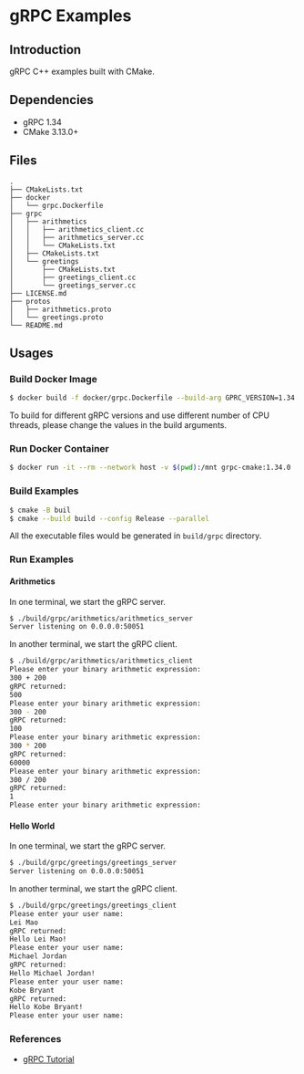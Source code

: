 # gRPC Examples

## Introduction

gRPC C++ examples built with CMake.

## Dependencies

* gRPC 1.34
* CMake 3.13.0+

## Files

```
.
├── CMakeLists.txt
├── docker
│   └── grpc.Dockerfile
├── grpc
│   ├── arithmetics
│   │   ├── arithmetics_client.cc
│   │   ├── arithmetics_server.cc
│   │   └── CMakeLists.txt
│   ├── CMakeLists.txt
│   └── greetings
│       ├── CMakeLists.txt
│       ├── greetings_client.cc
│       └── greetings_server.cc
├── LICENSE.md
├── protos
│   ├── arithmetics.proto
│   └── greetings.proto
└── README.md
```

## Usages

### Build Docker Image

```bash
$ docker build -f docker/grpc.Dockerfile --build-arg GPRC_VERSION=1.34.0 --build-arg NUM_JOBS=8 --tag grpc-cmake:1.34.0 .
```

To build for different gRPC versions and use different number of CPU threads, please change the values in the build arguments.


### Run Docker Container

```bash
$ docker run -it --rm --network host -v $(pwd):/mnt grpc-cmake:1.34.0
```

### Build Examples

```bash
$ cmake -B buil
$ cmake --build build --config Release --parallel
```

All the executable files would be generated in `build/grpc` directory.

### Run Examples

#### Arithmetics

In one terminal, we start the gRPC server.

```bash
$ ./build/grpc/arithmetics/arithmetics_server
Server listening on 0.0.0.0:50051
```

In another terminal, we start the gRPC client.

```bash
$ ./build/grpc/arithmetics/arithmetics_client 
Please enter your binary arithmetic expression:
300 + 200
gRPC returned: 
500
Please enter your binary arithmetic expression:
300 - 200
gRPC returned: 
100
Please enter your binary arithmetic expression:
300 * 200
gRPC returned: 
60000
Please enter your binary arithmetic expression:
300 / 200
gRPC returned: 
1
Please enter your binary arithmetic expression:
```

#### Hello World

In one terminal, we start the gRPC server.

```bash
$ ./build/grpc/greetings/greetings_server 
Server listening on 0.0.0.0:50051
```

In another terminal, we start the gRPC client.

```bash
$ ./build/grpc/greetings/greetings_client 
Please enter your user name:
Lei Mao
gRPC returned: 
Hello Lei Mao!
Please enter your user name:
Michael Jordan
gRPC returned: 
Hello Michael Jordan!
Please enter your user name:
Kobe Bryant
gRPC returned: 
Hello Kobe Bryant!
Please enter your user name:
```

### References

* [gRPC Tutorial](https://leimao.github.io/blog/gRPC-Tutorial/)
